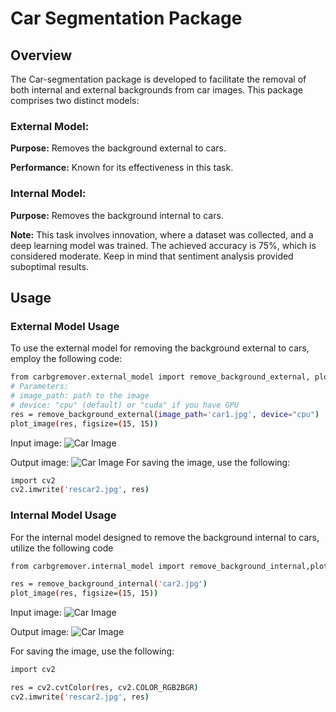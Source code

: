 # Car Segmentation Package

## Overview
The Car-segmentation package is developed to facilitate the removal of both internal and external backgrounds from car images. This package comprises two distinct models:

### External Model:

**Purpose:** Removes the background external to cars.

**Performance:** Known for its effectiveness in this task.

### Internal Model:

**Purpose:** Removes the background internal to cars.

**Note:** This task involves innovation, where a dataset was collected, and a deep learning model was trained. The achieved accuracy is 75%, which is considered moderate. Keep in mind that sentiment analysis provided suboptimal results.

## Usage
### External Model Usage
To use the external model for removing the background external to cars, employ the following code:
```bash
from carbgremover.external_model import remove_background_external, plot_image
# Parameters:
# image_path: path to the image
# device: "cpu" (default) or "cuda" if you have GPU
res = remove_background_external(image_path='car1.jpg', device="cpu")
plot_image(res, figsize=(15, 15))

```
Input image:
![Car Image](./carbgremover/images/car1.jpg)

Output image:
![Car Image](./carbgremover/images/rescar1.jpg)
For saving the image, use the following:
```bash
import cv2
cv2.imwrite('rescar2.jpg', res)
```

### Internal Model Usage
For the internal model designed to remove the background internal to cars, utilize the following code
```bash
from carbgremover.internal_model import remove_background_internal,plot_image

res = remove_background_internal('car2.jpg')
plot_image(res, figsize=(15, 15))
```

Input image:
![Car Image](./carbgremover/images/car2.jpg)

Output image:
![Car Image](./carbgremover/images/rescar2.jpg)

For saving the image, use the following:
```bash
import cv2

res = cv2.cvtColor(res, cv2.COLOR_RGB2BGR)
cv2.imwrite('rescar2.jpg', res)
```